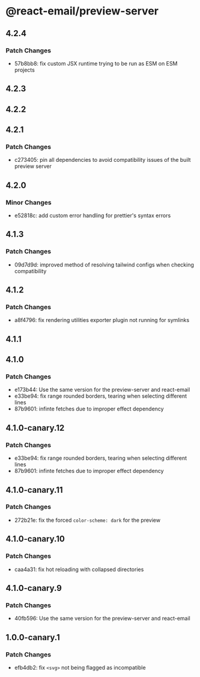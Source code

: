 # @react-email/preview-server

## 4.2.4

### Patch Changes

- 57b8bb8: fix custom JSX runtime trying to be run as ESM on ESM projects

## 4.2.3

## 4.2.2

## 4.2.1

### Patch Changes

- c273405: pin all dependencies to avoid compatibility issues of the built preview server

## 4.2.0

### Minor Changes

- e52818c: add custom error handling for prettier's syntax errors

## 4.1.3

### Patch Changes

- 09d7d9d: improved method of resolving tailwind configs when checking compatibility

## 4.1.2

### Patch Changes

- a8f4796: fix rendering utilities exporter plugin not running for symlinks

## 4.1.1

## 4.1.0

### Patch Changes

- e173b44: Use the same version for the preview-server and react-email
- e33be94: fix range rounded borders, tearing when selecting different lines
- 87b9601: infinte fetches due to improper effect dependency

## 4.1.0-canary.12

### Patch Changes

- e33be94: fix range rounded borders, tearing when selecting different lines
- 87b9601: infinte fetches due to improper effect dependency

## 4.1.0-canary.11

### Patch Changes

- 272b21e: fix the forced `color-scheme: dark` for the preview

## 4.1.0-canary.10

### Patch Changes

- caa4a31: fix hot reloading with collapsed directories

## 4.1.0-canary.9

### Patch Changes

- 40fb596: Use the same version for the preview-server and react-email

## 1.0.0-canary.1

### Patch Changes

- efb4db2: fix `<svg>` not being flagged as incompatible
